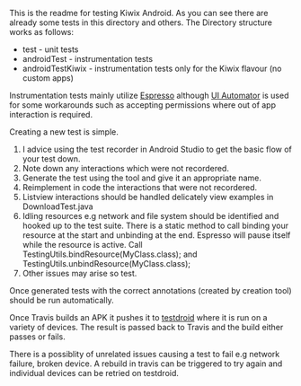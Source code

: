 This is the readme for testing Kiwix Android. As you can see there are already some tests in this directory and others.
The Directory structure works as follows:

* test - unit tests
* androidTest - instrumentation tests
* androidTestKiwix - instrumentation tests only for the Kiwix flavour (no custom apps)

Instrumentation tests mainly utilize [Espresso](https://developer.android.com/training/testing/ui-testing/espresso-testing.html)
although [UI Automator](https://developer.android.com/training/testing/ui-testing/uiautomator-testing.html) is used for some
workarounds such as accepting permissions where out of app interaction is required.

Creating a new test is simple.

1. I advice using the test recorder in Android Studio to get the basic flow of your test down.
2. Note down any interactions which were not recordered.
3. Generate the test using the tool and give it an appropriate name.
4. Reimplement in code the interactions that were not recordered.
5. Listview interactions should be handled delicately view examples in DownloadTest.java
6. Idling resources e.g network and file system should be identified and hooked up to the test suite. There is a static method to call
binding your resource at the start and unbinding at the end. Espresso will pause itself while the resource is active. Call 
TestingUtils.bindResource(MyClass.class); and TestingUtils.unbindResource(MyClass.class);
7. Other issues may arise so test.

Once generated tests with the correct annotations (created by creation tool) should be run automatically.

Once Travis builds an APK it pushes it to [testdroid](https://cloud.testdroid.com/) where it is run on a variety of devices.
The result is passed back to Travis and the build either passes or fails.

There is a possiblity of unrelated issues causing a test to fail e.g network failure, broken device. A rebuild in travis can be
triggered to try again and individual devices can be retried on testdroid.
